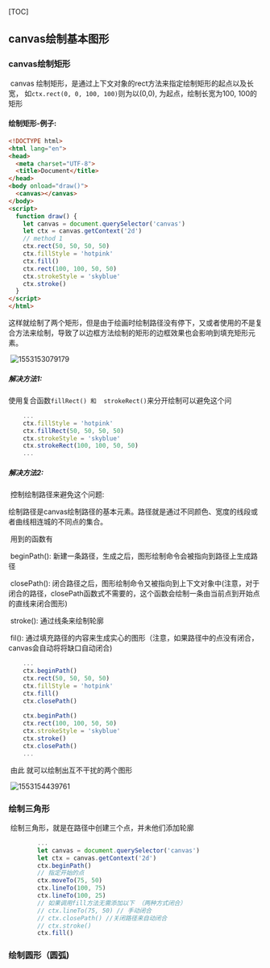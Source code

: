 [TOC]

## canvas绘制基本图形

### canvas绘制矩形

​	canvas 绘制矩形，是通过上下文对象的rect方法来指定绘制矩形的起点以及长宽， 如`ctx.rect(0, 0, 100, 100)`则为以(0,0), 为起点，绘制长宽为100, 100的矩形

#### 绘制矩形-例子:

```html
<!DOCTYPE html>
<html lang="en">
<head>
  <meta charset="UTF-8">
  <title>Document</title>
</head>
<body onload="draw()">
  <canvas></canvas>
</body>
<script>
  function draw() {
    let canvas = document.querySelector('canvas')
    let ctx = canvas.getContext('2d')
    // method 1
    ctx.rect(50, 50, 50, 50)
    ctx.fillStyle = 'hotpink'
    ctx.fill()
    ctx.rect(100, 100, 50, 50)
    ctx.strokeStyle = 'skyblue'
    ctx.stroke()
  }
</script>
</html>
```

​	这样就绘制了两个矩形，但是由于绘画时绘制路径没有停下，又或者使用的不是复合方法来绘制，导致了以边框方法绘制的矩形的边框效果也会影响到填充矩形元素。

​	![1553153079179](C:\Users\Administrator\AppData\Roaming\Typora\typora-user-images\1553153079179.png)

##### 解决方法1:

​	使用复合函数`fillRect() 和  strokeRect()`来分开绘制可以避免这个问	

```javascript
	...
    ctx.fillStyle = 'hotpink'
    ctx.fillRect(50, 50, 50, 50)
    ctx.strokeStyle = 'skyblue'
    ctx.strokeRect(100, 100, 50, 50)
    ...
```

##### 解决方法2:

​	控制绘制路径来避免这个问题:

​	绘制路径是canvas绘制路径的基本元素。路径就是通过不同颜色、宽度的线段或者曲线相连城的不同点的集合。

​	用到的函数有

​	beginPath(): 新建一条路径，生成之后，图形绘制命令会被指向到路径上生成路径

​	closePath(): 闭合路径之后，图形绘制命令又被指向到上下文对象中(注意，对于闭合的路径，closePath函数式不需要的，这个函数会绘制一条由当前点到开始点的直线来闭合图形)

​	stroke(): 通过线条来绘制轮廓

​	fil(): 通过填充路径的内容来生成实心的图形（注意，如果路径中的点没有闭合，canvas会自动将将缺口自动闭合)	

```javascript
  	...
    ctx.beginPath()
    ctx.rect(50, 50, 50, 50)
    ctx.fillStyle = 'hotpink'
    ctx.fill()
    ctx.closePath()
    
    ctx.beginPath()
    ctx.rect(100, 100, 50, 50)
    ctx.strokeStyle = 'skyblue'
    ctx.stroke()
    ctx.closePath()
    ...
```

​	由此 就可以绘制出互不干扰的两个图形

​	![1553154439761](C:\Users\Administrator\AppData\Roaming\Typora\typora-user-images\1553154439761.png)	

### 绘制三角形

​	绘制三角形，就是在路径中创建三个点，并未他们添加轮廓	

```javascript
		...
		let canvas = document.querySelector('canvas')
		let ctx = canvas.getContext('2d')
		ctx.beginPath()
		// 指定开始的点
		ctx.moveTo(75, 50)
		ctx.lineTo(100, 75)
		ctx.lineTo(100, 25)
		// 如果调用fill方法无需添加以下 （两种方式闭合）
		// ctx.lineTo(75, 50) // 手动闭合
		// ctx.closePath() //关闭路径来自动闭合
		// ctx.stroke()
		ctx.fill()
```

### 绘制圆形（圆弧)

